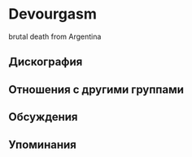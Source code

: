 # Devourgasm

brutal death from Argentina

## Дискография


## Отношения с другими группами


## Обсуждения


## Упоминания

